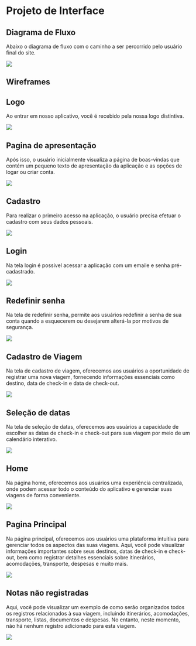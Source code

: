
# Projeto de Interface

## Diagrama de Fluxo

Abaixo o diagrama de fluxo com o caminho a ser percorrido pelo usuário final do site.

<img src="./img/fluxograma (2).png">


## Wireframes

## Logo

Ao entrar em nosso aplicativo, você é recebido pela nossa logo distintiva.

<img src="../docs/img/wireframe/Logo-wireframe.png">

## Pagina de apresentação 

Após isso, o usuário inicialmente visualiza a página de boas-vindas que contém um pequeno texto de apresentação da aplicação e as opções de logar ou criar conta.

<img src="../docs/img/wireframe/Pagina-inicial-wireframe.png">

## Cadastro 

Para realizar o primeiro acesso na aplicação, o usuário precisa efetuar o cadastro com seus dados pessoais.

<img src="../docs/img/wireframe/Cadastro-wireframe.png">

## Login 

Na tela login é possivel acessar a aplicação com um emaile e senha pré-cadastrado.

<img src="../docs/img/wireframe/Logo-wireframe.png">

## Redefinir senha

Na tela de redefinir senha, permite aos usuários redefinir a senha de sua conta quando a esquecerem ou desejarem alterá-la por motivos de segurança.

<img src="../docs/img/wireframe/Recuperar senh-wireframe.png">

## Cadastro de Viagem 

Na tela de cadastro de viagem, oferecemos aos usuários a oportunidade de registrar uma nova viagem, fornecendo informações essenciais como destino, data de check-in e data de check-out.

<img src="../docs/img/wireframe/Pré-cadastro de viagem-wireframe.png">

## Seleção de datas

Na tela de seleção de datas, oferecemos aos usuários a capacidade de escolher as datas de check-in e check-out para sua viagem por meio de um calendário interativo. 

<img src="../docs/img/wireframe/Calendario-wireframe.png">

## Home 

Na página home, oferecemos aos usuários uma experiência centralizada, onde podem acessar todo o conteúdo do aplicativo e gerenciar suas viagens de forma conveniente.

<img src="../docs/img/wireframe/Gerenciamento de cadastro da viagem-wireframe.png">

## Pagina Principal 

Na página principal, oferecemos aos usuários uma plataforma intuitiva para gerenciar todos os aspectos das suas viagens. Aqui, você pode visualizar informações importantes sobre seus destinos, datas de check-in e check-out, bem como registrar detalhes essenciais sobre itinerários, acomodações, transporte, despesas e muito mais.

<img src="../docs/img/wireframe/Home-wireframe.png">

## Notas não registradas 

Aqui, você pode visualizar um exemplo de como serão organizados todos os registros relacionados à sua viagem, incluindo itinerários, acomodações, transporte, listas, documentos e despesas. No entanto, neste momento, não há nenhum registro adicionado para esta viagem.

<img src="../docs/img/wireframe/Notas-wireframe.png">


 

